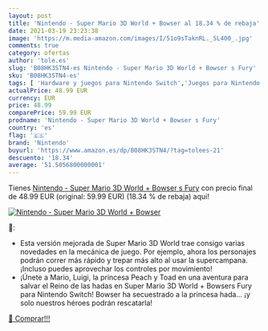 ```yaml
---
layout: post
title: 'Nintendo - Super Mario 3D World + Bowser al 18.34 % de rebaja'
date: 2021-03-19 23:23:38
image: 'https://m.media-amazon.com/images/I/51o9sTaknRL._SL400_.jpg'
comments: true
category: ofertas
author: 'tole.es'
slug: 'B08HK3STN4-es Nintendo - Super Mario 3D World + Bowser s Fury'
sku: 'B08HK3STN4-es'
tags: [ 'Hardware y juegos para Nintendo Switch','Juegos para Nintendo Switch','Videojuegos','nintendo', ]
actualPrice: 48.99 EUR
currency: EUR
price: 48.99
comparePrice: 59.99 EUR
prodname: 'Nintendo - Super Mario 3D World + Bowser s Fury'
country: 'es'
flag: '🇪🇸'
brand: 'Nintendo'
buyurl: 'https://www.amazon.es/dp/B08HK3STN4/?tag=tolees-21'
descuento: '18.34'
average: '51.5056800000001'
---
```


Tienes [Nintendo - Super Mario 3D World + Bowser s Fury](https://www.amazon.es/dp/B08HK3STN4/?tag=tolees-21) con precio final de  48.99 EUR (original: 59.99 EUR) (18.34 %  de rebaja) aqui!

[![Nintendo - Super Mario 3D World + Bowser](https://m.media-amazon.com/images/I/51o9sTaknRL._SL400_.jpg)](https://www.amazon.es/dp/B08HK3STN4/?tag=tolees-21)

🔎:

- Esta versión mejorada de Super Mario 3D World trae consigo varias novedades en la mecánica de juego. Por ejemplo, ahora los personajes podrán correr más rápido y trepar más alto al usar la supercampana. ¡Incluso puedes aprovechar los controles por movimiento!
- ¡Únete a Mario, Luigi, la princesa Peach y Toad en una aventura para salvar el Reino de las hadas en Super Mario 3D World + Bowsers Fury para Nintendo Switch! Bowser ha secuestrado a la princesa hada… ¡y solo nuestros héroes podrán rescatarla!

[🛒 Comprar!!!](https://www.amazon.es/dp/B08HK3STN4/?tag=tolees-21)
